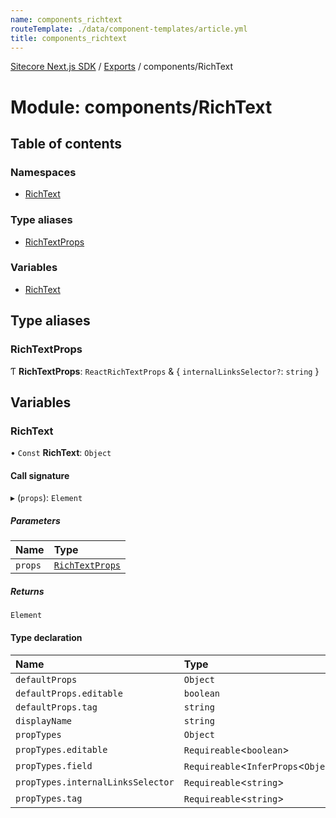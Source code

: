 ```yaml
---
name: components_richtext
routeTemplate: ./data/component-templates/article.yml
title: components_richtext
---
```


[Sitecore Next.js SDK](/docs/nextjs/ref/) / [Exports](/docs/nextjs/ref/modules) / components/RichText

# Module: components/RichText

## Table of contents

### Namespaces

- [RichText](/docs/nextjs/ref/modules/components_richtext/richtext)

### Type aliases

- [RichTextProps](/docs/nextjs/ref/modules/components_richtext#richtextprops)

### Variables

- [RichText](/docs/nextjs/ref/modules/components_richtext#richtext)

## Type aliases

### RichTextProps

Ƭ **RichTextProps**: `ReactRichTextProps` & { `internalLinksSelector?`: `string`  }

## Variables

### RichText

• `Const` **RichText**: `Object`

#### Call signature

▸ (`props`): `Element`

##### Parameters

| Name | Type |
| :------ | :------ |
| `props` | [`RichTextProps`](/docs/nextjs/ref/modules/components_richtext#richtextprops) |

##### Returns

`Element`

#### Type declaration

| Name | Type |
| :------ | :------ |
| `defaultProps` | `Object` |
| `defaultProps.editable` | `boolean` |
| `defaultProps.tag` | `string` |
| `displayName` | `string` |
| `propTypes` | `Object` |
| `propTypes.editable` | `Requireable`<`boolean`\> |
| `propTypes.field` | `Requireable`<`InferProps`<`Object`\>\> |
| `propTypes.internalLinksSelector` | `Requireable`<`string`\> |
| `propTypes.tag` | `Requireable`<`string`\> |
